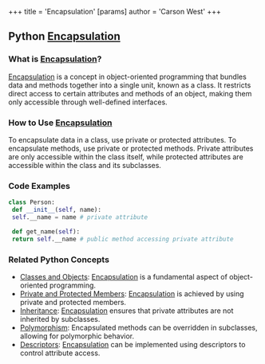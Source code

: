 +++
 title = 'Encapsulation'
[params]
	author = 'Carson West'
+++
## Python [Encapsulation](./../encapsulation/)

### What is [Encapsulation](./../encapsulation/)?
 [Encapsulation](./../encapsulation/) is a concept in object-oriented programming that bundles data and methods together into a single unit, known as a class. It restricts direct access to certain attributes and methods of an object, making them only accessible through well-defined interfaces.

### How to Use [Encapsulation](./../encapsulation/)
To encapsulate data in a class, use private or protected attributes. To encapsulate methods, use private or protected methods. Private attributes are only accessible within the class itself, while protected attributes are accessible within the class and its subclasses.

### Code Examples
```python
class Person:
 def __init__(self, name):
 self.__name = name # private attribute

 def get_name(self):
 return self.__name # public method accessing private attribute
```

### Related Python Concepts
- [Classes and Objects](./../classes-and-objects/): [Encapsulation](./../encapsulation/) is a fundamental aspect of object-oriented programming.
- [Private and Protected Members](./../private-and-protected-members/): [Encapsulation](./../encapsulation/) is achieved by using private and protected members.
- [Inheritance](./../inheritance/): [Encapsulation](./../encapsulation/) ensures that private attributes are not inherited by subclasses.
- [Polymorphism](./../polymorphism/): Encapsulated methods can be overridden in subclasses, allowing for polymorphic behavior.
- [Descriptors](./../descriptors/): [Encapsulation](./../encapsulation/) can be implemented using descriptors to control attribute access.